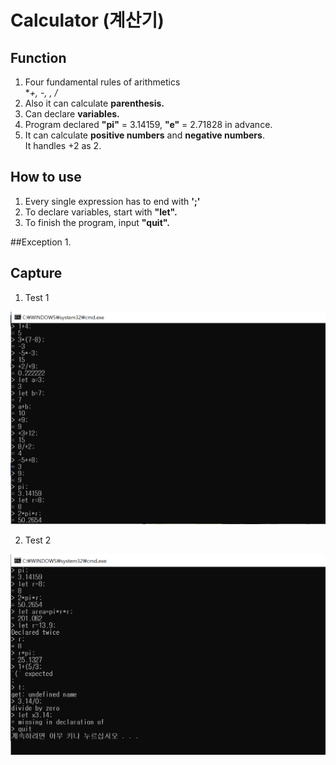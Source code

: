 # Calculator (계산기)

## Function
1. Four fundamental rules of arithmetics<br/> **+, -, *, /**
2. Also it can calculate **parenthesis.**
3. Can declare **variables.**
4. Program declared **"pi"** = 3.14159, **"e"** = 2.71828 in advance.
5. It can calculate **positive numbers** and **negative numbers**.<br/>It handles +2 as 2.
         
         
## How to use 
1. Every single expression has to end with **';'** 
2. To declare variables, start with **"let".**
3. To finish the program, input **"quit".**

##Exception
1. 

## Capture
1. Test 1
<img src="../img/3.png" width="600">

2. Test 2
<img src="../img/4.png" width="600">
